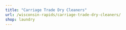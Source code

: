 ```yaml
---
title: "Carriage Trade Dry Cleaners"
url: /wisconsin-rapids/carriage-trade-dry-cleaners/
shop: laundry
---
```


